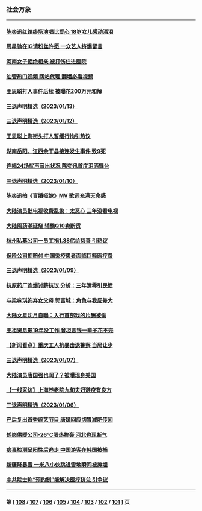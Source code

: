 ### 社会万象
---
#### [陈奕迅红馆终场演唱比爱心 18岁女儿感动洒泪](../../pages/ncid282/n13907865.md?01161245) 
#### [周星驰在IG请粉丝许愿 一众艺人挤爆留言](../../pages/ncid282/n13907833.md?01161245) 
#### [河南女子拒绝相亲 被打伤住进医院](../../pages/ncid282/n13906872.md?01161245) 
#### [油管热门视频 网站代理 翻墙必看视频](http://138.2.39.72:81/youtube.html?epic-marker?01161245)
#### [王思聪打人事件后续 被曝花200万元和解](../../pages/ncid282/n13906513.md?01161245) 
#### [三退声明精选（2023/01/13）](../../pages/ncid282/n13906559.md?01161245) 
#### [三退声明精选（2023/01/12）](../../pages/ncid282/n13905953.md?01161245) 
#### [王思聪上海街头打人暂缓行拘引热议](../../pages/ncid282/n13905242.md?01161245) 
#### [湖南岳阳、江西余干县接连发生事件 致9死](../../pages/ncid282/n13905091.md?01161245) 
#### [连唱24场忧声音出状况 陈奕迅首度泪洒舞台](../../pages/ncid282/n13904857.md?01161245) 
#### [三退声明精选（2023/01/10）](../../pages/ncid282/n13904269.md?01161245) 
#### [陈奕迅拍《盲婚哑嫁》MV 歌词充满天命感](../../pages/ncid282/n13904104.md?01161245) 
#### [大陆演员批电视收费乱象：太恶心 三年没看电视](../../pages/ncid282/n13904016.md?01161245) 
#### [大陆囤药潮延烧 辅酶Q10卖断货](../../pages/ncid282/n13903949.md?01161245) 
#### [杭州私募公司一员工捐1.38亿给慈善 引热议](../../pages/ncid282/n13903893.md?01161245) 
#### [保险公司拒赔付 中国染疫患者面临巨额医疗费](../../pages/ncid282/n13903564.md?01161245) 
#### [三退声明精选（2023/01/09）](../../pages/ncid282/n13903488.md?01161245) 
#### [抗原药厂连爆讨薪抗议 分析：三年清零引民愤](../../pages/ncid282/n13902919.md?01161245) 
#### [与梁咏琪饰弃女父母 郭富城：角色与我反差大](../../pages/ncid282/n13902573.md?01161245) 
#### [大陆女星沈月自曝：入行首部戏的片酬被偷](../../pages/ncid282/n13902543.md?01161245) 
#### [王祖贤息影19年没工作 曾坦言钱一辈子花不完](../../pages/ncid282/n13902526.md?01161245) 
#### [【新闻看点】重庆工人抗暴击退警察 当局让步](../../pages/ncid282/n13901851.md?01161245) 
#### [三退声明精选（2023/01/07）](../../pages/ncid282/n13901907.md?01161245) 
#### [大陆演员唐国强也润了？被曝现身美国](../../pages/ncid282/n13901767.md?01161245) 
#### [【一线采访】上海养老院九旬夫妇避疫有良方](../../pages/ncid282/n13901282.md?01161245) 
#### [三退声明精选（2023/01/06）](../../pages/ncid282/n13901254.md?01161245) 
#### [产后复出首秀综艺节目 唐嫣回应切胃减肥传闻](../../pages/ncid282/n13901132.md?01161245) 
#### [鹤岗供暖公司-26℃限热挨轰 河北也现断气](../../pages/ncid282/n13900833.md?01161245) 
#### [病毒检测呈阳性后逃走 中国游客在韩国被捕](../../pages/ncid282/n13900160.md?01161245) 
#### [新疆降暴雪 一米八小伙跳进雪地瞬间被掩埋](../../pages/ncid282/n13900059.md?01161245) 
#### [中共院士称“预约制”能解决医疗挤兑 引争议](../../pages/ncid282/n13899889.md?01161245) 

---
#### 第 [ [108](./108.md?01161245) / [107](./107.md?01161245) / [106](./106.md?01161245) / [105](./105.md?01161245) / [104](./104.md?01161245) / [103](./103.md?01161245) / [102](./102.md?01161245) / [101](./101.md?01161245) ] 页
